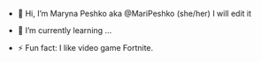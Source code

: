 - 👋 Hi, I’m Maryna Peshko aka @MariPeshko (she/her)
  I will edit it
  
- 🌱 I’m currently learning ...
- ⚡ Fun fact: I like video game Fortnite.

<!---
MariPeshko/MariPeshko is a ✨ special ✨ repository because its `README.md` (this file) appears on your GitHub profile.
You can click the Preview link to take a look at your changes.
--->
